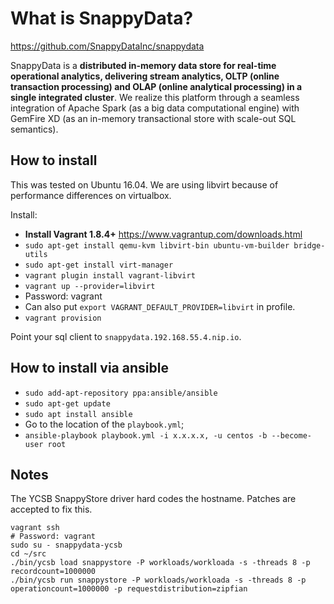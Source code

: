 # What is SnappyData?

https://github.com/SnappyDataInc/snappydata

SnappyData is a **distributed in-memory data store for real-time operational analytics, delivering stream analytics, OLTP (online transaction processing) and OLAP (online analytical processing) in a single integrated cluster**. We realize this platform through a seamless integration of Apache Spark (as a big data computational engine) with GemFire XD (as an in-memory transactional store with scale-out SQL semantics).

## How to install

This was tested on Ubuntu 16.04. We are using libvirt because of performance differences on virtualbox.

Install:

* __Install Vagrant 1.8.4+__ https://www.vagrantup.com/downloads.html
* `sudo apt-get install qemu-kvm libvirt-bin ubuntu-vm-builder bridge-utils`
* `sudo apt-get install virt-manager`
* `vagrant plugin install vagrant-libvirt`
* `vagrant up --provider=libvirt`
* Password: vagrant
* Can also put `export VAGRANT_DEFAULT_PROVIDER=libvirt` in profile.
* `vagrant provision`

Point your sql client to `snappydata.192.168.55.4.nip.io`.

## How to install via ansible


* `sudo add-apt-repository ppa:ansible/ansible`
* `sudo apt-get update`
* `sudo apt install ansible`
* Go to the location of the `playbook.yml`;
* `ansible-playbook playbook.yml -i x.x.x.x, -u centos -b --become-user root`

## Notes

The YCSB SnappyStore driver hard codes the hostname. Patches are accepted to fix this.

```
vagrant ssh
# Password: vagrant
sudo su - snappydata-ycsb
cd ~/src
./bin/ycsb load snappystore -P workloads/workloada -s -threads 8 -p recordcount=1000000
./bin/ycsb run snappystore -P workloads/workloada -s -threads 8 -p operationcount=1000000 -p requestdistribution=zipfian
```
